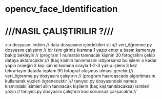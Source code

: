 # opencv_face_Identification
# ///NASIL ÇALIŞTIRILIR ?///
zıp dosyasını indirin //
data dosyasının içindekileri silin//
veri_öğrenme.py dosyasını çalıştırın //
bir isim giriniz kısmına 1 yazıp enter a basın kameraya bakıp bekleyin //
(program 1 numaralı tanınacak kişinin 30 fotografını çekip dataya aktaracaktır.)//
(kaç kisinin tanınmasını istiyorsanız bu işlemi o kadar yapın örneğin 3 kişi için id kısmına sırayla 1-2-3 yazıp işlemi 3 kez tekrarlayın datada toplam 90 fotograf oluşmus olması gerekir.)//
veri_ögrenme.py dosyasını çalıştırın //
(program  haarcascade algoritmasını kullanarak yüzleri ögrenecektir )//
tanıyıcı.py dosyasındaki names kısmındaki isimleri  silin tanınacak kişilerin (kaç kişi tanıtılacaksa) isimleri yazın //
tanıyıcı.py dosyasını çalıştırın kod sorunsuz çalışacaktır.//





